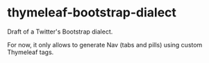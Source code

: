 thymeleaf-bootstrap-dialect
===========================

Draft of a Twitter\'s Bootstrap dialect.

For now, it only allows to generate Nav (tabs and pills) using custom Thymeleaf tags.